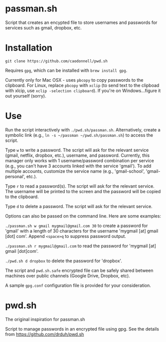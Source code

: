  
# passman.sh

Script that creates an encypted file to store usernames and passwords for services such as gmail, dropbox, etc.

# Installation

    git clone https://github.com/caodonnell/pwd.sh

Requires `gpg`, which can be installed with `brew install gpg`.

Currently only for Mac OSX - uses `pbcopy` to copy passwords to the clipboard. For Linux, replace `pbcopy` with `xclip` (to send text to the clipboad with xlcip, use `xclip -selection clipboard`). If you're on Windows...figure it out yourself (sorry).

# Use

Run the script interactively with `./pwd.sh/passman.sh`.  Alternatively, create a symbolic link (e.g., `ln -s ~/passman ~/pwd.sh/passman.sh`) to access the script. 

Type `w` to write a password. The script will ask for the relevant service (gmail, netflix, dropbox, etc.), username, and password. Currently, this manager only works with 1 username/password combination per service (e.g., you can't have 3 accounts linked with the service 'gmail'). To add multiple accounts, customize the service name (e.g., 'gmail-school', 'gmail-personal', etc.).

Type `r` to read a password(s). The script will ask for the relevant service. The username will be printed to the screen and the password will be copied to the clipboard.

Type `d` to delete a password. The script will ask for the relevant service.

Options can also be passed on the command line. Here are some examples:

`./passman.sh w gmail mygmail@gmail.com 30` to create a password for 'gmail' with a length of 30 characters for the username 'mygmail [at] gmail [dot] com'. Append `<space>q` to suppress password output.

`./passman.sh r mygmail@gmail.com` to read the password for 'mygmail [at] gmail [dot]com'.

`./pwd.sh d dropbox` to delete the password for 'dropbox'.

The script and `pwd.sh.safe` encrypted file can be safely shared between machines over public channels (Google Drive, Dropbox, etc).

A sample `gpg.conf` configuration file is provided for your consideration.


# pwd.sh

The original inspiration for passman.sh

Script to manage passwords in an encrypted file using gpg. See the details from https://github.com/drduh/pwd.sh
